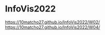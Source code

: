 # InfoVis2022
https://10matcho27.github.io/InfoVis2022/W02/
https://10matcho27.github.io/InfoVis2022/W04/